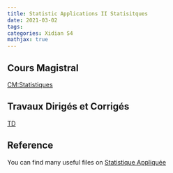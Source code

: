 ```yaml
---
title: Statistic Applications II Statisitques
date: 2021-03-02
tags:
categories: Xidian S4
mathjax: true
---
```


## Cours Magistral

[CM:Statistiques](https://kjle.github.io/files/XidianS4/Probability_CM.pdf)

## Travaux Dirigés et Corrigés

[TD](https://kjle.github.io/files/XidianS4/Probability_TD.pdf)

## Reference

You can find many useful files on [Statistique Appliquée](http://users.polytech.unice.fr/~aliferis/fr/teaching/courses/elec3/statistique_appliquee/docs.php)
